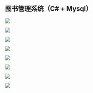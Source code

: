 ## 图书管理系统（C# + Mysql）

![](\png\页面_1.png)

![](\png\页面_2.png)

![](\png\页面_3.png)

![](\png\页面_4.png)

![](\png\页面_5.png)

![](\png\页面_6.png)

![](\png\页面_7.png)

![](\png\页面_8.png)